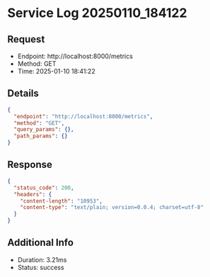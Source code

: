 # Service Log 20250110_184122

## Request
- Endpoint: http://localhost:8000/metrics
- Method: GET
- Time: 2025-01-10 18:41:22

## Details
```json
{
  "endpoint": "http://localhost:8000/metrics",
  "method": "GET",
  "query_params": {},
  "path_params": {}
}
```

## Response
```json
{
  "status_code": 200,
  "headers": {
    "content-length": "10953",
    "content-type": "text/plain; version=0.0.4; charset=utf-8"
  }
}
```

## Additional Info
- Duration: 3.21ms
- Status: success

